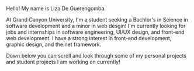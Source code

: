 Hello! My name is Liza De Guerengomba.

At Grand Canyon University, I'm a student seeking a Bachlor's in Science in software development and a minor in web desgin! I'm currently looking for jobs and internships in software engineering, UI/UX design, and front-end web development. I have a strong interest in front-end development, graphic design, and the.net framework. 

Down below you can scroll and look through some of my personal projects and student projects I am working on currently!



